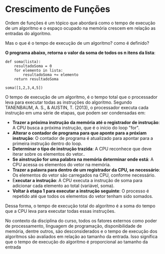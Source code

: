 # Crescimento de Funções

Ordem de funções é um tópico que abordará como o tempo de execução de um algoritmo e o espaço ocupado na memória crescem em relação as entradas do algoritmo.

Mas o que é o tempo de execução de um algoritmo? como é definido?

<!-- Partindo do ponto que estamos trabalhando com processadores com a mesma arquitetura, além de desconsiderar ciclos de clock dos processadores, memória disponível, linguagem de programação... -->

**O programa abaixo, retorna o valor da soma de todos os n itens da lista**:

```
def soma(lista):
    resultadoSoma = 0
    for elemento in lista:
        resultadoSoma += elemento
    return resultadoSoma

soma([1,2,3,4,5])
```


O tempo de execução de um algoritmo, é o tempo total que o processador leva para executar todas as instruções do algoritmo. Segundo TANENBAUM, A. S., & AUSTIN, T. (2013), o processador executa cada instrução em uma série de etapas, que podem ser condensadas em:

- **Trazer a próxima instrução da memória até o registrador de instrução**: A CPU busca a próxima instrução, que é o início do loop "for".
- **Alterar o contador de programa para que aponte para a próxiam instrução**: O contador de programa é atualizado para apontar para a primeira instrução dentro do loop.
- **Determinar o tipo de instrução trazida**: A CPU reconhece que deve iterar sobre os elementos do vetor..
- **Se ainstrução for uma palabra na memória determinar onde está**: A CPU acessa os elementos do vetor na memória.
- **Trazer a palavra para dentro de um registrador da CPU, se necessário**: Os elementos do vetor são carregados na CPU, conforme necessário.
- E**xecutar a instrução**: A CPU executa a instrução de soma para adicionar cada elemento ao total (variável, soma).
- **Voltar à etapa 1 para executar a instrução seguinte**: O processo é repetido até que todos os elementos do vetor tenham sido somados.

Dessa forma, o tempo de execução total do algoritmo é a soma do tempo que a CPU leva para executar todas essas instruções.

No contexto da disciplina do curso, todos os fatores externos como poder de processamento, linguagem de programação, disponibilidade de memória, dentre outros, são desconsiderados e o tempo de execução dos algoritmos são avaliados em relação ao tamanho da entrada. Isso significa que o tempo de execução do algoritmo é proporcional ao tamanho da entrada